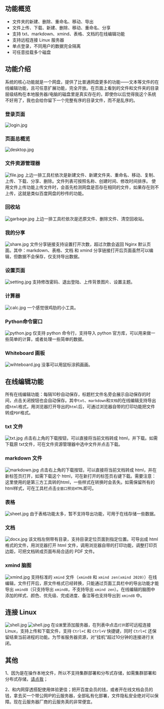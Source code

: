 ## 功能概览
- 文件夹的新建、删除、重命名、移动、导出
- 文件上传、下载、新建、删除、移动、重命名、分享
- 支持 txt、markdown、xmind、表格、文档的在线编辑功能
- 支持远程连接 Linux 服务器
- 单点登录，不同用户的数据完全隔离
- 可任意挂载多个磁盘

## 功能介绍
系统的核心功能就是一个网盘，提供了比普通网盘更多的功能——文本等文件的在线编辑功能，且可任意扩展功能，完全开放。在页面上看到的文件和文件夹的目录层级结构在本地服务器/电脑的磁盘里是真实存在的，即使你以后觉得我这个系统不好用了，我也会给你留下一个完整有序的目录文件，而不是乱序的。

### 登录页面
![login.jpg](https://github.com/leeyoshinari/OneDrive/blob/main/web/img/pictures/login.jpg)

### 页面总概览
![desktop.jpg](https://github.com/leeyoshinari/OneDrive/blob/main/web/img/pictures/desktop.jpg)

### 文件资源管理器
![file.jpg](https://github.com/leeyoshinari/OneDrive/blob/main/web/img/pictures/file.jpg)
上边一排工具栏依次是新建文件、新建文件夹、重命名、移动、复制、上传、下载、分享、删除。文件列表可按照名称、创建时间、修改时间排序。
使用文件上传功能上传文件时，会首先检测网盘是否存在相同的文件，如果存在则不上传，这就是类似百度网盘的秒传的功能。

### 回收站
![garbage.jpg](https://github.com/leeyoshinari/OneDrive/blob/main/web/img/pictures/garbage.jpg)
上边一排工具栏依次是还原文件、删除文件、清空回收站。

### 我的分享
![share.jpg](https://github.com/leeyoshinari/OneDrive/blob/main/web/img/pictures/share.jpg)
文件分享链接支持设置打开次数，超过次数会返回 Nginx 默认页面。其中：markdown、表格、文档 和 xmind 分享链接打开后页面虽然可以编辑，但数据不会保存，仅支持导出数据。

### 设置页面
![setting.jpg](https://github.com/leeyoshinari/OneDrive/blob/main/web/img/pictures/setting.jpg)
支持修改密码、退出登陆、上传背景图片、设置主题。

### 计算器
![calc.jpg](https://github.com/leeyoshinari/OneDrive/blob/main/web/img/pictures/calc.jpg)
一个感觉很鸡肋的小工具。

### Python命令窗口
![python.jpg](https://github.com/leeyoshinari/OneDrive/blob/main/web/img/pictures/python.jpg)
仅支持 python 命令行，支持导入 python 官方库，可以用来做一些简单的计算，或者处理一些简单的数据。

### Whiteboard 画板
![wihteboard.jpg](https://github.com/leeyoshinari/OneDrive/blob/main/web/img/pictures/wihteboard.jpg)
没事可以用鼠标涂鸦画画。

## 在线编辑功能
所有在线编辑功能：每隔10秒自动保存，标题栏文件名旁会展示自动保存的时间，点击关闭按钮也会自动保存。其中`txt`、`markdown`和`文档`的在线编辑支持导出成`html`格式，用浏览器打开导出的`html`后，可通过浏览器自带的打印功能把文件转成`PDF`格式。

### txt 文件
![txt.jpg](https://github.com/leeyoshinari/OneDrive/blob/main/web/img/pictures/txt.jpg)
点击右上角的下载按钮，可以直接将当前文档转成 html，并下载。如需下载原 txt文件，可在文件资源管理器中选中文件并点击下载。

### markdown 文件
![markdown.jpg](https://github.com/leeyoshinari/OneDrive/blob/main/web/img/pictures/markdown.jpg)
点击右上角的下载按钮，可以直接将当前文档转成 html，并在新标签页打开，如需下载这个 html，可在新打开的标签页右键下载。需要注意：这里使用的是第三方工具转的html，一些样式在转换时会丢失。如需保留所有的html样式，可在工具栏点击`全窗口预览HTML`即可。

### 表格
![sheet.jpg](https://github.com/leeyoshinari/OneDrive/blob/main/web/img/pictures/sheet.jpg)
由于表格功能太多，暂不支持导出功能，可用于在线存储一些数据。

### 文档
![docx.jpg](https://github.com/leeyoshinari/OneDrive/blob/main/web/img/pictures/docx.jpg)
该文档左侧带有目录，支持目录定位页面到指定位置。可导出成 html 格式的文件，用浏览器打开 html 文件，调用浏览器自带的打印功能，调整打印页边距，可把文档转成页面布局合适的 PDF 文件。

### xmind 脑图
![xmind.jpg](https://github.com/leeyoshinari/OneDrive/blob/main/web/img/pictures/xmind.jpg)
支持标准的 `xmind` 文件（`xmind8` 和 `xmind zen(xmind 2020)`）在线编辑，文件打开后，原文件格式已经转换，只能通过页面工具栏中的导出功能才能导出 `xmind8`（只支持导出 `xmind8`，不支持导出 `xmind zen`）。在线编辑的脑图中添加的样式、颜色、优先级、完成进度、备注等也支持导出到 `xmind8` 中。

## 连接 Linux
![shell.jpg](https://github.com/leeyoshinari/OneDrive/blob/main/web/img/pictures/shell1.jpg)
![shell.jpg](https://github.com/leeyoshinari/OneDrive/blob/main/web/img/pictures/shell2.jpg)
在`设置`里添加服务器，在列表中点击`打开`即可远程连接 Linux，支持上传和下载文件，支持 `Ctrl+C` 和 `Ctrl+V` 快捷键，同时 `Ctrl+C` 还保留结束当前进程的功能。为节省服务器资源，对“挂机”超过10分钟的连接进行关闭。

## 其他
1、因为是在操作本地文件，所以不支持集群部署和分布式存储，如需集群部署和分布式存储，[请点我](https://github.com/leeyoshinari/mycloud)；

2、和内网穿透搭配使用体验更佳；把开百度会员的钱，或者开在线文档会员的钱，拿去买一个带公网IP的云服务器，全部私有化部署，文件隐私安全绝对可以保障。现在云服务器厂商的云服务真的非常便宜。
